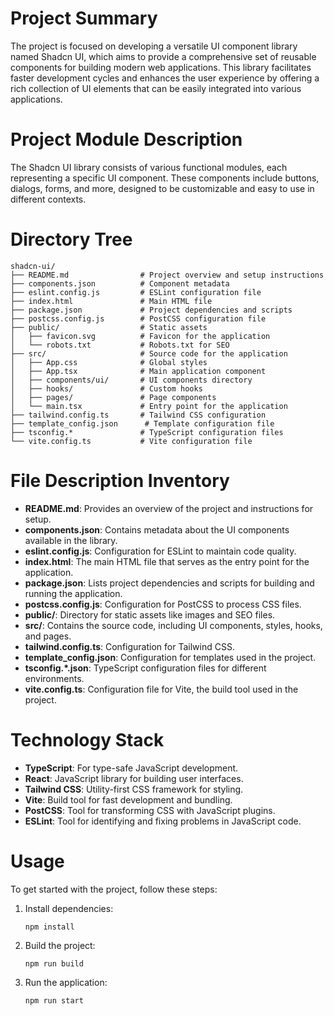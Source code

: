 # Project Summary
The project is focused on developing a versatile UI component library named Shadcn UI, which aims to provide a comprehensive set of reusable components for building modern web applications. This library facilitates faster development cycles and enhances the user experience by offering a rich collection of UI elements that can be easily integrated into various applications.

# Project Module Description
The Shadcn UI library consists of various functional modules, each representing a specific UI component. These components include buttons, dialogs, forms, and more, designed to be customizable and easy to use in different contexts.

# Directory Tree
```
shadcn-ui/
├── README.md                # Project overview and setup instructions
├── components.json          # Component metadata
├── eslint.config.js         # ESLint configuration file
├── index.html               # Main HTML file
├── package.json             # Project dependencies and scripts
├── postcss.config.js        # PostCSS configuration file
├── public/                  # Static assets
│   ├── favicon.svg          # Favicon for the application
│   └── robots.txt           # Robots.txt for SEO
├── src/                     # Source code for the application
│   ├── App.css              # Global styles
│   ├── App.tsx              # Main application component
│   ├── components/ui/       # UI components directory
│   ├── hooks/               # Custom hooks
│   ├── pages/               # Page components
│   └── main.tsx             # Entry point for the application
├── tailwind.config.ts       # Tailwind CSS configuration
├── template_config.json      # Template configuration file
├── tsconfig.*               # TypeScript configuration files
└── vite.config.ts           # Vite configuration file
```

# File Description Inventory
- **README.md**: Provides an overview of the project and instructions for setup.
- **components.json**: Contains metadata about the UI components available in the library.
- **eslint.config.js**: Configuration for ESLint to maintain code quality.
- **index.html**: The main HTML file that serves as the entry point for the application.
- **package.json**: Lists project dependencies and scripts for building and running the application.
- **postcss.config.js**: Configuration for PostCSS to process CSS files.
- **public/**: Directory for static assets like images and SEO files.
- **src/**: Contains the source code, including UI components, styles, hooks, and pages.
- **tailwind.config.ts**: Configuration for Tailwind CSS.
- **template_config.json**: Configuration for templates used in the project.
- **tsconfig.*.json**: TypeScript configuration files for different environments.
- **vite.config.ts**: Configuration file for Vite, the build tool used in the project.

# Technology Stack
- **TypeScript**: For type-safe JavaScript development.
- **React**: JavaScript library for building user interfaces.
- **Tailwind CSS**: Utility-first CSS framework for styling.
- **Vite**: Build tool for fast development and bundling.
- **PostCSS**: Tool for transforming CSS with JavaScript plugins.
- **ESLint**: Tool for identifying and fixing problems in JavaScript code.

# Usage
To get started with the project, follow these steps:
1. Install dependencies:
   ```
   npm install
   ```
2. Build the project:
   ```
   npm run build
   ```
3. Run the application:
   ```
   npm run start
   ```
